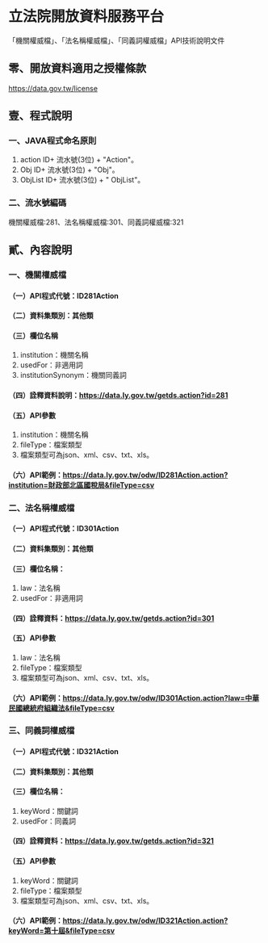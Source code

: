 # 立法院開放資料服務平台
「機關權威檔」、「法名稱權威檔」、「同義詞權威檔」API技術說明文件
## 零、開放資料適用之授權條款
https://data.gov.tw/license
## 壹、程式說明
### 一、JAVA程式命名原則
1.	action
ID+ 流水號(3位) + "Action"。
2.	Obj
ID+ 流水號(3位) + "Obj"。
3.	ObjList
ID+ 流水號(3位) + " ObjList"。
### 二、流水號編碼
機關權威檔:281、法名稱權威檔:301、同義詞權威檔:321

## 貳、內容說明
### 一、機關權威檔
#### （一）API程式代號：ID281Action
#### （二）資料集類別：其他類
#### （三）欄位名稱
1. institution：機關名稱
2. usedFor：非適用詞
3. institutionSynonym：機關同義詞
#### （四）詮釋資料說明：https://data.ly.gov.tw/getds.action?id=281
#### （五）API參數
1. institution：機關名稱
2. fileType：檔案類型
3. 檔案類型可為json、xml、csv、txt、xls。
#### （六）API範例：https://data.ly.gov.tw/odw/ID281Action.action?institution=財政部北區國稅局&fileType=csv
### 二、法名稱權威檔
#### （一）API程式代號：ID301Action
#### （二）資料集類別：其他類
#### （三）欄位名稱：
1. law：法名稱
2. usedFor：非適用詞
#### （四）詮釋資料：https://data.ly.gov.tw/getds.action?id=301
#### （五）API參數
1. law：法名稱
2. fileType：檔案類型
3. 檔案類型可為json、xml、csv、txt、xls。
#### （六）API範例：https://data.ly.gov.tw/odw/ID301Action.action?law=中華民國總統府組織法&fileType=csv
### 三、同義詞權威檔
#### （一）API程式代號：ID321Action
#### （二）資料集類別：其他類
#### （三）欄位名稱：
1. keyWord：關鍵詞
2. usedFor：同義詞
#### （四）詮釋資料：https://data.ly.gov.tw/getds.action?id=321
#### （五）API參數
1. keyWord：關鍵詞
2. fileType：檔案類型
3. 檔案類型可為json、xml、csv、txt、xls。
#### （六）API範例：https://data.ly.gov.tw/odw/ID321Action.action?keyWord=第十屆&fileType=csv

